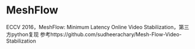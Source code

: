 # MeshFlow
ECCV 2016，MeshFlow: Minimum Latency Online Video Stabilization，第三方python复现
参考https://github.com/sudheerachary/Mesh-Flow-Video-Stabilization
